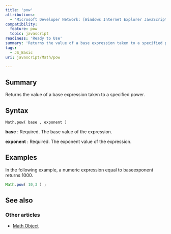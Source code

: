 ```yaml
---
title: 'pow'
attributions:
  - 'Microsoft Developer Network: [Windows Internet Explorer JavaScript reference Article](http://msdn.microsoft.com/en-us/library/ie/yek4tbz0%28v=vs.94%29.aspx)'
compatibility:
  feature: pow
  topic: javascript
readiness: 'Ready to Use'
summary: 'Returns the value of a base expression taken to a specified power.'
tags:
  - JS_Basic
uri: javascript/Math/pow

---
```

## Summary

Returns the value of a base expression taken to a specified power.

## Syntax

    Math.pow( base , exponent )

**base**
:   Required. The base value of the expression.

**exponent**
:   Required. The exponent value of the expression.

## Examples

In the following example, a numeric expression equal to baseexponent returns 1000.

``` js
Math.pow( 10,3 ) ;
```

## See also

### Other articles

-   [Math Object](/javascript/Math)

